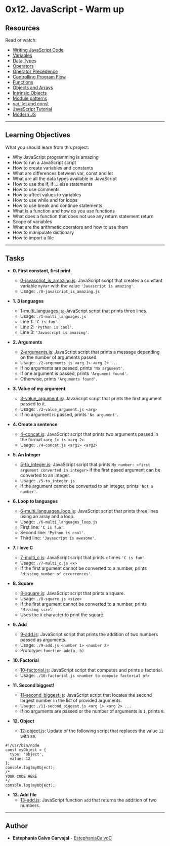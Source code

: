 # 0x12. JavaScript - Warm up

## Resources
Read or watch:
* [Writing JavaScript Code](https://intranet.hbtn.io/rltoken/OdMLtl6Y9mpQkaoEqJCRSg)
* [Variables](https://intranet.hbtn.io/rltoken/iE6zaLw7pybp648IfRmk5Q)
* [Data Types](https://intranet.hbtn.io/rltoken/4td1BbZAYn4Dldi6k0CY7A)
* [Operators](https://intranet.hbtn.io/rltoken/OdMLtl6Y9mpQkaoEqJCRSg)
* [Operator Precedence](https://intranet.hbtn.io/rltoken/ALCoiVRvxmsjdqCUdWC_lg)
* [Controlling Program Flow](https://intranet.hbtn.io/rltoken/Nlfhdy6Thyu_WgtBSqoAUw)
* [Functions](https://intranet.hbtn.io/rltoken/Ta66PZ6_16K3q99oELvjkQ)
* [Objects and Arrays](https://intranet.hbtn.io/rltoken/osu583B5jskDVwmcm50-NQ)
* [Intrinsic Objects](https://intranet.hbtn.io/rltoken/osu583B5jskDVwmcm50-NQ)
* [Module patterns](https://intranet.hbtn.io/rltoken/mduSK-WOoRe6WohU1p2zZQ)
* [var, let and const](https://intranet.hbtn.io/rltoken/kNWuHjyUvjr74wU2hBqd_A)
* [JavaScript Tutorial](https://intranet.hbtn.io/rltoken/qkp1hdLiI8DJje88bxcL6w)
* [Modern JS](https://intranet.hbtn.io/rltoken/ieSajamJQ-Nv3XzcS_d5lA)

---
## Learning Objectives
What you should learn from this project:

* Why JavaScript programming is amazing
* How to run a JavaScript script
* How to create variables and constants
* What are differences between var, const and let
* What are all the data types available in JavaScript
* How to use the if, if ... else statements
* How to use comments
* How to affect values to variables
* How to use while and for loops
* How to use break and continue statements
* What is a function and how do you use functions
* What does a function that does not use any return statement return
* Scope of variables
* What are the arithmetic operators and how to use them
* How to manipulate dictionary
* How to import a file

---
## Tasks

* **0. First constant, first print**
  * [0-javascript_is_amazing.js](./0-javascript_is_amazing.js): JavaScript script
  that creates a constant variable `myVar` with the value `'Javascript is amazing'`.
  * Usage: `./0-javascript_is_amazing.js`

* **1. 3 languages**
  * [1-multi_languages.js](./1-multi_languages.js): JavaScript script that prints
  three lines.
  * Usage: `./1-multi_languages.js`
  * Line 1: `'C is fun'`.
  * Line 2: `'Python is cool'`.
  * Line 3: `'Javascript is amazing'`.

* **2. Arguments**
  * [2-arguments.js](./2-arguments.js): JavaScript script that prints a message
  depending on the number of arguments passed.
  * Usage: `./2-arguments.js <arg 1> <arg 2> ...`
  * If no arguments are passed, prints `'No argument'`.
  * If one argument is passed, prints `'Argument found'`.
  * Otherwise, prints `'Arguments found'`.

* **3. Value of my argument**
  * [3-value_argument.js](./3-value_argument.js): JavaScript script that prints
  the first argument passed to it.
  * Usage: `./3-value_argument.js <arg>`
  * If no argument is passed, prints `'No argument'`.

* **4. Create a sentence**
  * [4-concat.js](./4-concat.js): JavaScript script that prints two arguments
  passed in the format `<arg 1> is <arg 2>`.
  * Usage: `./4-concat.js <arg1> <arg2>`

* **5. An Integer**
  * [5-to_integer.js](./5-to_integer.js): JavaScript script that prints
  `My number: <first argument converted in integer>` if the first pased argument
  can be converted to an integer.
  * Usage: `./5-to_integer.js`
  * If the argument cannot be converted to an integer, prints `'Not a number'`.

* **6. Loop to languages**
  * [6-multi_languages_loop.js](./6-multi_languages_loop.js): JavaScript script that
  prints three lines using an array and a loop.
  * Usage: `./6-multi_languages_loop.js`
  * First line: `'C is fun'`.
  * Second line: `'Python is cool'`.
  * Third line: `'Javascript is awesome'`.

* **7. I love C**
  * [7-multi_c.js](./7-multi_c.js): JavaScript script that prints `x` times `'C is fun'`.
  * Usage: `./7-multi_c.js <x>`
  * If the first argument cannot be converted to a number, prints
  `'Missing number of occurrences'`.

* **8. Square**
  * [8-square.js](./8-square.js): JavaScript script that prints a square.
  * Usage: `./8-square.js <size>`
  * If the first argument cannot be converted to a number, prints `'Missing size`'.
  * Uses the `X` character to print the square.

* **9. Add**
  * [9-add.js](./9-add.js): JavaScript script that prints the addition of two
  numbers passed as arguments.
  * Usage: `./9-add.js <number 1> <number 2>`
  * Prototype: `function add(a, b)`

* **10. Factorial**
  * [10-factorial.js](./10-factorial.js): JavaScript script that computes and
  prints a factorial.
  * Usage: `./10-factorial.js <number to compute factorial of>`

* **11. Second biggest!**
  * [11-second_biggest.js](./11-second_biggest.js): JavaScript script that
  locates the second largest number in the list of provided arguments.
  * Usage: `./11-second_biggest.js <arg 1> <arg 2> ...`
  * If no arguments are passed or the number of arguments is `1`, prints `0`.

* **12. Object**
  * [12-object.js](./12-object.js): Update of the following script that replaces
  the value `12` with `89`.
```
#!/usr/bin/node
const myObject = {
  type: 'object',
  value: 12
};
console.log(myObject);
/*
YOUR CODE HERE
*/
console.log(myObject);
```

* **13. Add file**
  * [13-add.js](./13-add.js): JavaScript function `add` that returns the addition
  of two numbers.

---

## Author
* **Estephania Calvo Carvajal** - [EstephaniaCalvoC](https://github.com/EstephaniaCalvoC)